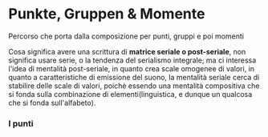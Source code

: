 # Punkte, Gruppen & Momente

Percorso che porta dalla composizione per punti, gruppi e poi momenti

Cosa significa avere una scrittura di **matrice seriale o post-seriale**, non significa usare serie, o la tendenza del serialismo integrale; ma ci interessa l'idea di mentalità post-seriale, in quanto crea scale omogenee di valori, in quanto a caratteristiche di emissione del suono, la mentalità seriale cerca di stabilire delle scale di valori, poichè essendo una mentalità compositiva che si fonda sulla combinazione di elementi(linguistica, e dunque un qualcosa che si fonda sull'alfabeto).

### I punti
